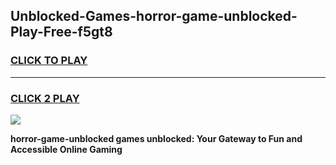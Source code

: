 
## Unblocked-Games-horror-game-unblocked-Play-Free-f5gt8
<h3>
<a href="https://premium76.site?title=horror-game-unblocked&ref=10A">CLICK TO PLAY</a></h3>
<hr>

<h3>
<a href="https://premium76.site?title=horror-game-unblocked&ref=10A">CLICK 2 PLAY</a>
  
</h3>

<a href="https://premium76.site?title=horror-game-unblocked&ref=10A"><img src="https://clearcache.store/games.png"></a>


**horror-game-unblocked games unblocked: Your Gateway to Fun and Accessible Online Gaming**
